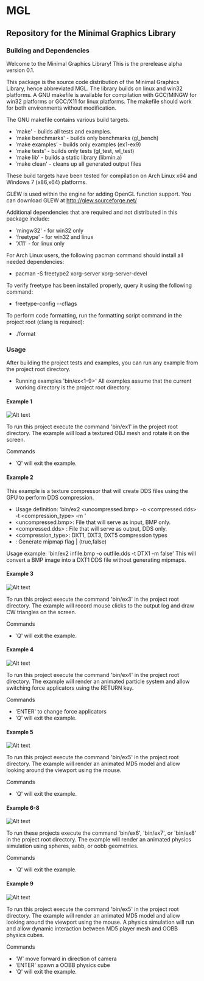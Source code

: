 # MGL
## Repository for the Minimal Graphics Library

### Building and Dependencies

Welcome to the Minimal Graphics Library! This is the prerelease alpha version 0.1.

This package is the source code distribution of the Minimal Graphics Library, hence abbreviated MGL. The library builds on linux and win32 platforms. 
A GNU makefile is available for compilation with GCC/MINGW for win32 platforms or GCC/X11 for linux platforms. 
The makefile should work for both environments without modification.

The GNU makefile contains various build targets.

- 'make' - builds all tests and examples.
- 'make benchmarks' - builds only benchmarks (gl_bench)
- 'make examples' - builds only examples (ex1-ex9)
- 'make tests' - builds only tests (gl_test, wl_test)
- 'make lib' - builds a static library (libmin.a)
- 'make clean' - cleans up all generated output files

These build targets have been tested for compilation on Arch Linux x64 and Windows 7 (x86,x64) platforms.

GLEW is used within the engine for adding OpenGL function support.
You can download GLEW at http://glew.sourceforge.net/

Additional dependencies that are required and not distributed in this package include:

- 'mingw32' - for win32 only
- 'freetype' - for win32 and linux
- 'X11' - for linux only

For Arch Linux users, the following pacman command should install all needed dependencies:

- pacman -S freetype2 xorg-server xorg-server-devel

To verify freetype has been installed properly, query it using the following command:

- freetype-config --cflags

To perform code formatting, run the formatting script command in the project root (clang is required):

- ./format

### Usage

After building the project tests and examples, you can run any example from the project root directory.
- Running examples 'bin/ex<1-9>'
All examples assume that the current working directory is the project root directory.

#### Example 1
![Alt text](pictures/ex1.png)

To run this project execute the command 'bin/ex1' in the project root directory. 
The example will load a textured OBJ mesh and rotate it on the screen.

Commands
- 'Q' will exit the example.
#### Example 2
This example is a texture compressor that will create DDS files using the GPU to perform DDS compression. 
- Usage definition: 'bin/ex2 <uncompressed.bmp> -o <compressed.dds> -t <compression_type> -m <bool>'
- <uncompressed.bmp>: File that will serve as input, BMP only.
- <compressed.dds>  : File that will serve as output, DDS only.
- <compression_type>: DXT1, DXT3, DXT5 compression types
- <bool>            : Generate mipmap flag | (true,false)

Usage example:   'bin/ex2 infile.bmp -o outfile.dds -t DTX1 -m false'
This will convert a BMP image into a DXT1 DDS file without generating mipmaps.

#### Example 3
![Alt text](pictures/ex3.png)

To run this project execute the command 'bin/ex3' in the project root directory. 
The example will record mouse clicks to the output log and draw CW triangles on the screen.

Commands
- 'Q' will exit the example.
#### Example 4
![Alt text](pictures/ex4.png)

To run this project execute the command 'bin/ex4' in the project root directory. 
The example will render an animated particle system and allow switching force applicators using the RETURN key.

Commands
- 'ENTER' to change force applicators
- 'Q' will exit the example.
#### Example 5
![Alt text](pictures/ex5.png)

To run this project execute the command 'bin/ex5' in the project root directory. 
The example will render an animated MD5 model and allow looking around the viewport using the mouse.

Commands
- 'Q' will exit the example.
#### Example 6-8
![Alt text](pictures/ex6.png)

To run these projects execute the command 'bin/ex6', 'bin/ex7', or 'bin/ex8' in the project root directory. 
The example will render an animated physics simulation using spheres, aabb, or oobb geometries.

Commands
- 'Q' will exit the example.
#### Example 9
![Alt text](pictures/ex9.png)

To run this project execute the command 'bin/ex5' in the project root directory. 
The example will render an animated MD5 model and allow looking around the viewport using the mouse. 
A physics simulation will run and allow dynamic interaction between MD5 player mesh and OOBB physics cubes.

Commands
- 'W' move forward in direction of camera
- 'ENTER' spawn a OOBB physics cube
- 'Q' will exit the example.
